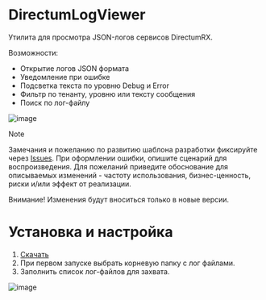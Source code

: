 # DirectumLogViewer
Утилита для просмотра JSON-логов сервисов DirectumRX.

Возможности:
- Открытие логов JSON формата
- Уведомление при ошибке
- Подсветка текста по уровню Debug и Error
- Фильтр по тенанту, уровню или тексту сообщения
- Поиск по лог-файлу

![image](https://user-images.githubusercontent.com/2620711/122017936-77678a80-cdd3-11eb-94eb-eb55ec9bc738.png)

> [!NOTE]
> Замечания и пожеланию по развитию шаблона разработки фиксируйте через [Issues](https://github.com/DirectumCompany/DirectumLogViewer/issues).
При оформлении ошибки, опишите сценарий для воспроизведения. Для пожеланий приведите обоснование для описываемых изменений - частоту использования, бизнес-ценность, риски и/или эффект от реализации.
> 
> Внимание! Изменения будут вноситься только в новые версии.

# Установка и настройка
1.	[Скачать](https://github.com/DirectumCompany/DirectumLogViewer/releases/download/1.0.7/LogViewer.zip)
2.	При первом запуске выбрать корневую папку с лог файлами.
3.	Заполнить список лог-файлов для захвата.

![image](https://user-images.githubusercontent.com/2620711/122202283-f3ce9c00-cead-11eb-845a-846d5af7fcf8.png)





